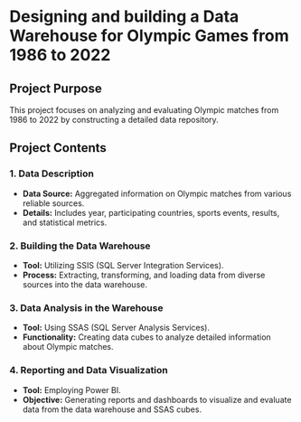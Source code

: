 # Designing and building a Data Warehouse for Olympic Games from 1986 to 2022

## Project Purpose
This project focuses on analyzing and evaluating Olympic matches from 1986 to 2022 by constructing a detailed data repository.

## Project Contents

### 1. Data Description
   - **Data Source:** Aggregated information on Olympic matches from various reliable sources.
   - **Details:** Includes year, participating countries, sports events, results, and statistical metrics.

### 2. Building the Data Warehouse
   - **Tool:** Utilizing SSIS (SQL Server Integration Services).
   - **Process:** Extracting, transforming, and loading data from diverse sources into the data warehouse.

### 3. Data Analysis in the Warehouse
   - **Tool:** Using SSAS (SQL Server Analysis Services).
   - **Functionality:** Creating data cubes to analyze detailed information about Olympic matches.

### 4. Reporting and Data Visualization
   - **Tool:** Employing Power BI.
   - **Objective:** Generating reports and dashboards to visualize and evaluate data from the data warehouse and SSAS cubes.
